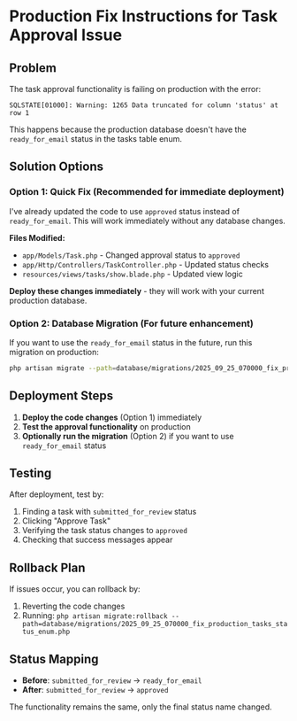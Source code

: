 # Production Fix Instructions for Task Approval Issue

## Problem
The task approval functionality is failing on production with the error:
```
SQLSTATE[01000]: Warning: 1265 Data truncated for column 'status' at row 1
```

This happens because the production database doesn't have the `ready_for_email` status in the tasks table enum.

## Solution Options

### Option 1: Quick Fix (Recommended for immediate deployment)
I've already updated the code to use `approved` status instead of `ready_for_email`. This will work immediately without any database changes.

**Files Modified:**
- `app/Models/Task.php` - Changed approval status to `approved`
- `app/Http/Controllers/TaskController.php` - Updated status checks
- `resources/views/tasks/show.blade.php` - Updated view logic

**Deploy these changes immediately** - they will work with your current production database.

### Option 2: Database Migration (For future enhancement)
If you want to use the `ready_for_email` status in the future, run this migration on production:

```bash
php artisan migrate --path=database/migrations/2025_09_25_070000_fix_production_tasks_status_enum.php
```

## Deployment Steps

1. **Deploy the code changes** (Option 1) immediately
2. **Test the approval functionality** on production
3. **Optionally run the migration** (Option 2) if you want to use `ready_for_email` status

## Testing

After deployment, test by:
1. Finding a task with `submitted_for_review` status
2. Clicking "Approve Task"
3. Verifying the task status changes to `approved`
4. Checking that success messages appear

## Rollback Plan

If issues occur, you can rollback by:
1. Reverting the code changes
2. Running: `php artisan migrate:rollback --path=database/migrations/2025_09_25_070000_fix_production_tasks_status_enum.php`

## Status Mapping

- **Before**: `submitted_for_review` → `ready_for_email`
- **After**: `submitted_for_review` → `approved`

The functionality remains the same, only the final status name changed.
